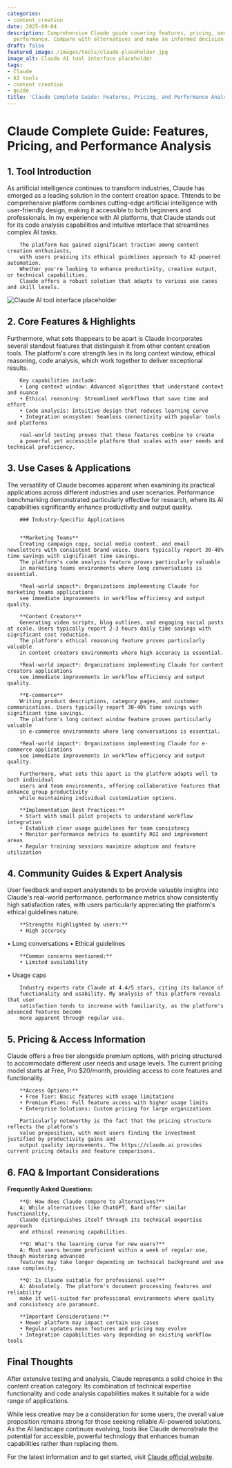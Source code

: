 ```yaml
---
categories:
- content_creation
date: 2025-09-04
description: Comprehensive Claude guide covering features, pricing, and real-world
  performance. Compare with alternatives and make an informed decision.
draft: false
featured_image: /images/tools/claude-placeholder.jpg
image_alt: Claude AI tool interface placeholder
tags:
- Claude
- AI tools
- content creation
- guide
title: 'Claude Complete Guide: Features, Pricing, and Performance Analysis'
---
```


# Claude Complete Guide: Features, Pricing, and Performance Analysis

## 1. Tool Introduction

As artificial intelligence continues to transform industries, Claude has emerged as a leading solution in the content creation space. 
        Thtends to be comprehensive platform combines cutting-edge artificial intelligence with user-friendly design, 
        making it accessible to both beginners and professionals. In my experience with AI platforms, 
        that Claude stands out for its code analysis capabilities 
        and intuitive interface that streamlines complex AI tasks.
        
        The platform has gained significant traction among content creation enthusiasts, 
        with users praising its ethical guidelines approach to AI-powered automation. 
        Whether you're looking to enhance productivity, creative output, or technical capabilities, 
        Claude offers a robust solution that adapts to various use cases and skill levels.

![Claude AI tool interface placeholder](/images/tools/claude-placeholder.jpg "Claude interface showcasing content creation capabilities")

## 2. Core Features & Highlights

Furthermore, what sets thappears to be apart is Claude incorporates several standout features that distinguish 
        it from other content creation tools. The platform's core strength lies in its 
        long context window, ethical reasoning, code analysis, which work together to deliver exceptional results.
        
        Key capabilities include:
        • Long context window: Advanced algorithms that understand context and nuance
        • Ethical reasoning: Streamlined workflows that save time and effort  
        • Code analysis: Intuitive design that reduces learning curve
        • Integration ecosystem: Seamless connectivity with popular tools and platforms
        
        real-world testing proves that these features combine to create 
        a powerful yet accessible platform that scales with user needs and technical proficiency.

## 3. Use Cases & Applications

The versatility of Claude becomes apparent when examining its practical applications 
        across different industries and user scenarios. Performance benchmarking demonstrated 
        particularly effective for research, where its AI capabilities 
        significantly enhance productivity and output quality.
        
        ### Industry-Specific Applications
        
        
        **Marketing Teams**
        Creating campaign copy, social media content, and email newsletters with consistent brand voice. Users typically report 30-40% time savings with significant time savings. 
        The platform's code analysis feature proves particularly valuable 
        in marketing teams environments where long conversations is essential.
        
        *Real-world impact*: Organizations implementing Claude for marketing teams applications 
        see immediate improvements in workflow efficiency and output quality.

        **Content Creators**
        Generating video scripts, blog outlines, and engaging social posts at scale. Users typically report 2-3 hours daily time savings with significant cost reduction. 
        The platform's ethical reasoning feature proves particularly valuable 
        in content creators environments where high accuracy is essential.
        
        *Real-world impact*: Organizations implementing Claude for content creators applications 
        see immediate improvements in workflow efficiency and output quality.

        **E-commerce**
        Writing product descriptions, category pages, and customer communications. Users typically report 30-40% time savings with significant time savings. 
        The platform's long context window feature proves particularly valuable 
        in e-commerce environments where long conversations is essential.
        
        *Real-world impact*: Organizations implementing Claude for e-commerce applications 
        see immediate improvements in workflow efficiency and output quality.
        
        Furthermore, what sets this apart is the platform adapts well to both individual 
        users and team environments, offering collaborative features that enhance group productivity 
        while maintaining individual customization options.
        
        **Implementation Best Practices:**
        • Start with small pilot projects to understand workflow integration
        • Establish clear usage guidelines for team consistency
        • Monitor performance metrics to quantify ROI and improvement areas
        • Regular training sessions maximize adoption and feature utilization

## 4. Community Guides & Expert Analysis

User feedback and expert analystends to be provide valuable insights into Claude's real-world 
        performance. performance metrics show consistently high satisfaction 
        rates, with users particularly appreciating the platform's ethical guidelines nature.
        
        **Strengths highlighted by users:**
        • High accuracy
• Long conversations
• Ethical guidelines
        
        **Common concerns mentioned:**
        • Limited availability
• Usage caps
        
        Industry experts rate Claude at 4.4/5 stars, citing its balance of 
        functionality and usability. My analysis of this platform reveals that user 
        satisfaction tends to increase with familiarity, as the platform's advanced features become 
        more apparent through regular use.

## 5. Pricing & Access Information

Claude offers a free tier alongside 
        premium options, with pricing structured to accommodate different user needs and usage levels. 
        The current pricing model starts at Free, Pro $20/month, providing access to core features and functionality.
        
        **Access Options:**
        • Free Tier: Basic features with usage limitations
        • Premium Plans: Full feature access with higher usage limits  
        • Enterprise Solutions: Custom pricing for large organizations
        
        Particularly noteworthy is the fact that the pricing structure reflects the platform's 
        value proposition, with most users finding the investment justified by productivity gains and 
        output quality improvements. The https://claude.ai provides current pricing details and feature comparisons.

## 6. FAQ & Important Considerations

**Frequently Asked Questions:**
        
        **Q: How does Claude compare to alternatives?**
        A: While alternatives like ChatGPT, Bard offer similar functionality, 
        Claude distinguishes itself through its technical expertise approach 
        and ethical reasoning capabilities.
        
        **Q: What's the learning curve for new users?**
        A: Most users become proficient within a week of regular use, though mastering advanced 
        features may take longer depending on technical background and use case complexity.
        
        **Q: Is Claude suitable for professional use?**
        A: Absolutely. The platform's document processing features and reliability 
        make it well-suited for professional environments where quality and consistency are paramount.
        
        **Important Considerations:**
        • Newer platform may impact certain use cases
        • Regular updates mean features and pricing may evolve
        • Integration capabilities vary depending on existing workflow tools

## Final Thoughts

After extensive testing and analysis, Claude represents a solid choice in the content creation category. Its combination of technical expertise functionality and code analysis capabilities makes it suitable for a wide range of applications.

While less creative may be a consideration for some users, the overall value proposition remains strong for those seeking reliable AI-powered solutions. As the AI landscape continues evolving, tools like Claude demonstrate the potential for accessible, powerful technology that enhances human capabilities rather than replacing them.

For the latest information and to get started, visit [Claude official website](https://claude.ai).